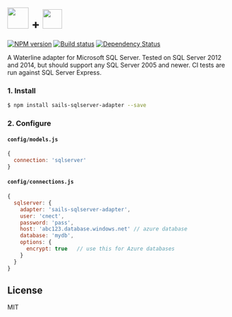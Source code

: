 # <img src="http://cdn.tjw.io/images/sails-logo.png" height='48px' /> + <img src="http://cdn.tjw.io/images/sqlserver_logo.png" height='44px' />
[![NPM version][npm-image]][npm-url]
[![Build status][ci-image]][ci-url]
[![Dependency Status][daviddm-image]][daviddm-url]

A Waterline adapter for Microsoft SQL Server. Tested on SQL Server 2012 and 2014,
but should support any SQL Server 2005 and newer. CI tests are run against SQL
Server Express.

### 1. Install
```sh
$ npm install sails-sqlserver-adapter --save
```

### 2. Configure

#### `config/models.js`
```js
{
  connection: 'sqlserver'
}
```

#### `config/connections.js`
```js
{
  sqlserver: {
    adapter: 'sails-sqlserver-adapter',
    user: 'cnect',
    password: 'pass',
    host: 'abc123.database.windows.net' // azure database
    database: 'mydb',
    options: {
      encrypt: true   // use this for Azure databases
    }
  }
}
```

## License
MIT

[npm-image]: https://img.shields.io/npm/v/sails-sqlserver-adapter.svg?style=flat
[npm-url]: https://npmjs.org/package/sails-sqlserver-adapter
[sails-logo]: http://cdn.tjw.io/images/sails-logo.png
[sails-url]: https://sailsjs.org
[ci-image]: https://img.shields.io/circleci/project/cnect/sails-mssql.svg?style=flat-square
[ci-url]: https://circleci.com/gh/cnect/sails-mssql
[daviddm-image]: http://img.shields.io/david/cnect/sails-mssql.svg?style=flat-square
[daviddm-url]: https://david-dm.org/cnect/sails-mssql
